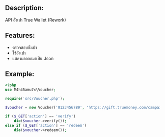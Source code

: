 ## Description:
API อั่งเปา True Wallet (Rework) 

## Features:
<ul>
  <li>ตรวจสอบอั่งเปา</li>
  <li>ใช้อั่งเปา</li>
  <li>แสดงผลออกมาเป็น Json</li>
</ul>

## Example:
```php
<?php
use M4h45amu7x\Voucher;

require('src/Voucher.php');

$voucher = new Voucher('0123456789', 'https://gift.truemoney.com/campaign/?v=yGIDVpsqsbFV1LQSMH');

if ($_GET['action'] == 'verify')
    die($voucher->verify());
else if ($_GET['action'] == 'redeem')
    die($voucher->redeem());
```

